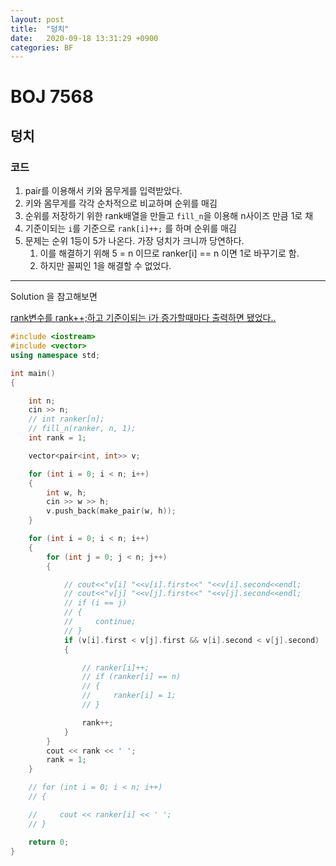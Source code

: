 ```yaml
---
layout: post
title:  "덩치"
date:   2020-09-18 13:31:29 +0900
categories: BF
---
```

# BOJ 7568

## 덩치


### 코드

1. pair를 이용해서 키와 몸무게를 입력받았다.
2. 키와 몸무게를 각각 순차적으로 비교하며 순위를 매김
3. 순위를 저장하기 위한 rank배열을 만들고 `fill_n`을 이용해 n사이즈 만큼 1로 채
4. 기준이되는 `i`를 기준으로 `rank[i]++;` 를 하며 순위를 매김
5. 문제는 순위 1등이 5가 나온다. 가장 덩치가 크니까 당연하다.
   1. 이를 해결하기 위해 5 = n  이므로 ranker[i] == n 이면 1로 바꾸기로 함.
   2. 하지만 꼴찌인 1을 해결할 수 없었다.

---

Solution 을 참고해보면 

<u>rank변수를 rank++;하고 기준이되는 i가 증가할때마다 출력하면 됐었다..</u>

```c++
#include <iostream>
#include <vector>
using namespace std;

int main()
{

    int n;
    cin >> n;
    // int ranker[n];
    // fill_n(ranker, n, 1);
    int rank = 1;

    vector<pair<int, int>> v;

    for (int i = 0; i < n; i++)
    {
        int w, h;
        cin >> w >> h;
        v.push_back(make_pair(w, h));
    }

    for (int i = 0; i < n; i++)
    {
        for (int j = 0; j < n; j++)
        {

            // cout<<"v[i] "<<v[i].first<<" "<<v[i].second<<endl;
            // cout<<"v[j] "<<v[j].first<<" "<<v[j].second<<endl;
            // if (i == j)
            // {
            //     continue;
            // }
            if (v[i].first < v[j].first && v[i].second < v[j].second)
            {

                // ranker[i]++;
                // if (ranker[i] == n)
                // {
                //     ranker[i] = 1;
                // }

                rank++;
            }
        }
        cout << rank << ' ';
        rank = 1;
    }

    // for (int i = 0; i < n; i++)
    // {

    //     cout << ranker[i] << ' ';
    // }

    return 0;
}
```



